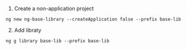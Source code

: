 1. Create a non-application project
```shell script
ng new ng-base-library --createApplication false --prefix base-lib
```
2. Add libraty
```shell script
ng g library base-lib --prefix base-lib
```
